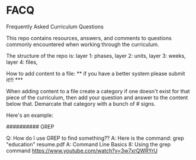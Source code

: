 # FACQ
Frequently Asked Curriculum Questions

This repo contains resources, answers, and comments to questions
commonly encountered when working through the curriculum.

The structure of the repo is:
layer 1: phases,
layer 2: units,
layer 3: weeks,
layer 4: files,


How to add content to a file: ** if you have a better system please submit it!!! ***

When adding content to a file create a category if one doesn't exist for that piece of the curriculum, then add your question and answer to the content below that. Demarcate that category with a bunch of # signs.

Here's an example:

########## GREP

Q: How do I use GREP to find something??
A: Here is the command: grep "education" resume.pdf
A: Command Line Basics 8: Using the grep command https://www.youtube.com/watch?v=3w7xrQWRYrU

